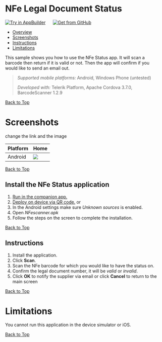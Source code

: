 NFe Legal Document Status
===================

<a href="https://platform.telerik.com/#appbuilder/clone/https%3A%2F%2Fgithub.com%2Fcfsqad%2FLegalDocumentStatus" target="_blank"><img src="http://docs.telerik.com/platform/samples/images/try-in-appbuilder.png" alt="Try in AppBuilder" title="Try in AppBuilder" /></a>  <a href="https://github.com/cfsqad/LegalDocumentStatus" target="_blank"><img style="padding-left:20px" src="http://docs.telerik.com/platform/samples/images/get-github.png" alt="Get from GitHub" title="Get from GitHub"></a>

<a id="top"></a>
* [Overview](#overview)
* [Screenshots](#screenshots)
* [Instructions](#instructions)
* [Limitations](#limitations)

This sample shows you how to use the NFe Status app. It will scan a barcode then return if it is valid or not. Then the app will confirm if you would like to send an email out.

> *Supported mobile platforms:* Android, Windows Phone (untested)
>
> *Developed with:* Telerik Platform, Apache Cordova 3.7.0, BarcodeScanner 1.2.9

[Back to Top](#top)

# Screenshots
change the link and the image

Platform | Home
---|---
Android | ![](https://raw.githubusercontent.com/Icenium/sample-barcode-scanner/master/screenshots/home.jpg)

[Back to Top](#top)


## Install the NFe Status application

1. [Run in the companion app.][companion]
1. [Deploy on device via QR code.][QR code]
or 
1. In the Android settings make sure *Unknown sources* is enabled.
2. Open *NFescanner.apk*
3. Follow the steps on the screen to complete the installation.

[Back to Top](#top)

## Instructions

1. Install the application.
1. Click **Scan**.
1. Scan the NFe barcode for which you would like to have the status on.
1. Confirm the legal document number, it will be *valid* or *invalid*.
1. Click **OK** to notify the supplier via email or click **Cancel** to return to the main screen

[Back to Top](#top)

# Limitations

You cannot run this application in the device simulator or iOS.

[Back to Top](#top)

[companion]: http://docs.telerik.com/platform/appbuilder/testing-your-app/running-on-devices/run-companion/using-appbuilder-companion-app
[QR code]: http://docs.telerik.com/platform/appbuilder/testing-your-app/running-on-devices/deploy-remote
[emulators]: http://docs.telerik.com/platform/appbuilder/testing-your-app/running-in-emulators/native-emulators

